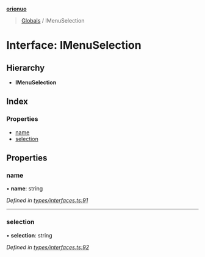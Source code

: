 **[orionuo](../README.md)**

> [Globals](../globals.md) / IMenuSelection

# Interface: IMenuSelection

## Hierarchy

* **IMenuSelection**

## Index

### Properties

* [name](imenuselection.md#name)
* [selection](imenuselection.md#selection)

## Properties

### name

•  **name**: string

*Defined in [types/interfaces.ts:91](https://github.com/msviha/orionuo/blob/0a4af4e/src/types/interfaces.ts#L91)*

___

### selection

•  **selection**: string

*Defined in [types/interfaces.ts:92](https://github.com/msviha/orionuo/blob/0a4af4e/src/types/interfaces.ts#L92)*
